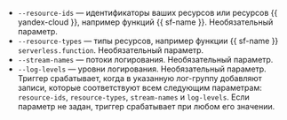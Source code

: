 * `--resource-ids` — идентификаторы ваших ресурсов или ресурсов {{ yandex-cloud }}, например функций {{ sf-name }}. Необязательный параметр.
* `--resource-types` — типы ресурсов, например функции {{ sf-name }} `serverless.function`. Необязательный параметр.
* `--stream-names` — потоки логирования. Необязательный параметр.
* `--log-levels` — уровни логирования. Необязательный параметр.
  Триггер срабатывает, когда в указанную лог-группу добавляют записи, которые соответствуют всем следующим параметрам: `resource-ids`, `resource-types`, `stream-names` и `log-levels`. Если параметр не задан, триггер срабатывает при любом его значении.